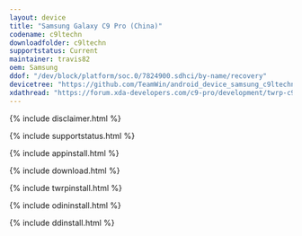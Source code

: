 ```yaml
---
layout: device
title: "Samsung Galaxy C9 Pro (China)"
codename: c9ltechn
downloadfolder: c9ltechn
supportstatus: Current
maintainer: travis82
oem: Samsung
ddof: "/dev/block/platform/soc.0/7824900.sdhci/by-name/recovery"
devicetree: "https://github.com/TeamWin/android_device_samsung_c9ltechn"
xdathread: "https://forum.xda-developers.com/c9-pro/development/twrp-c9ltechn-t3646970"
---
```


{% include disclaimer.html %}

{% include supportstatus.html %}

{% include appinstall.html %}

{% include download.html %}

{% include twrpinstall.html %}

{% include odininstall.html %}

{% include ddinstall.html %}
